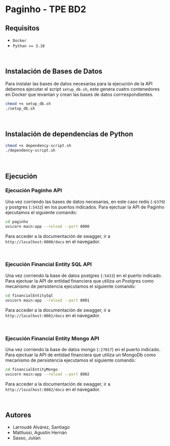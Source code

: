 # Paginho - TPE BD2

## Requisitos
- `Docker`
- `Python >= 3.10` 
<p>&nbsp;</p>

## Instalación de Bases de Datos

Para instalar las bases de datos necesarias para la ejecución de la API debemos ejecutar el script `setup_db.sh`, este genera cuatro contenedores en Docker que levantan y crean las bases de datos corrrespondientes.
```sh
chmod +x setup_db.sh
./setup_db.sh
```
<p>&nbsp;</p>

## Instalación de dependencias de Python
```sh
chmod +x dependency-script.sh
./dependency-script.sh
```
<p>&nbsp;</p>

## Ejecución

### Ejecución Paginho API

Una vez corriendo las bases de datos necesarias, en este caso redis (`:6379`) y postgres (`:5432`) en los puertos indicados.
Para ejectuar la API de Paginho ejecutamos el siguiente comando:

```sh
cd paginho
uvicorn main:app --reload --port 8000
```

Para acceder a la documentación de swagger, ir a `http://localhost:8000/docs` en el navegador.

<p>&nbsp;</p>

### Ejecución Financial Entity SQL API

Una vez corriendo la base de datos postgres (`:5433`) en el puerto indicado.
Para ejectuar la API de entidad financiera que utiliza un Postgres como mecanismo de persistencia ejecutamos el siguiente comando:

```sh
cd financialEntitySql
uvicorn main:app --reload --port 8001
```

Para acceder a la documentación de swagger, ir a `http://localhost:8001/docs` en el navegador.

<p>&nbsp;</p>

### Ejecución Financial Entity Mongo API

Una vez corriendo la base de datos mongo (`:27017`) en el puerto indicado.
Para ejectuar la API de entidad financiera que utiliza un MongoDb como mecanismo de persistencia ejecutamos el siguiente comando:

```sh
cd financialEntityMongo
uvicorn main:app --reload --port 8002
```

Para acceder a la documentación de swagger, ir a `http://localhost:8002/docs` en el navegador.

<p>&nbsp;</p>

## Autores

- Larroudé Alvárez, Santiago
- Mattiussi, Agustín Hernán
- Sasso, Julían
